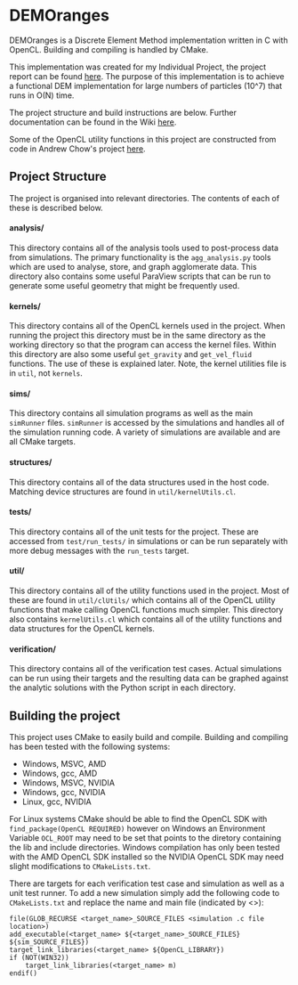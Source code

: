 # DEMOranges
DEMOranges is a Discrete Element Method implementation written in C with OpenCL.
Building and compiling is handled by CMake.

This implementation was created for my Individual Project, the project report can be found [here](https://github.com/Xorgon/IP-Report).
The purpose of this implementation is to achieve a functional DEM implementation for large numbers of particles (10^7) that runs in O(N) time.

The project structure and build instructions are below. Further documentation can be found in the Wiki [here](https://github.com/Xorgon/DEMOranges/wiki).

Some of the OpenCL utility functions in this project are constructed from code in Andrew Chow's project [here](https://github.com/chowder/IP-particle-fluid-sim).
## Project Structure
The project is organised into relevant directories. The contents of each of these is described below.

#### analysis/
This directory contains all of the analysis tools used to post-process data from simulations.
The primary functionality is the `agg_analysis.py` tools which are used to analyse, store, and graph agglomerate data.
This directory also contains some useful ParaView scripts that can be run to generate some useful geometry that might be frequently used.

#### kernels/
This directory contains all of the OpenCL kernels used in the project.
When running the project this directory must be in the same directory as the working directory so that the program can access the kernel files.
Within this directory are also some useful `get_gravity` and `get_vel_fluid` functions. The use of these is explained later.
Note, the kernel utilities file is in `util`, not `kernels`.

####  sims/
This directory contains all simulation programs as well as the main `simRunner` files.
`simRunner` is accessed by the simulations and handles all of the simulation running code.
A variety of simulations are available and are all CMake targets.

#### structures/
This directory contains all of the data structures used in the host code.
Matching device structures are found in `util/kernelUtils.cl`.

#### tests/
This directory contains all of the unit tests for the project.
These are accessed from `test/run_tests/` in simulations or can be run separately with more debug messages with the `run_tests` target.

#### util/
This directory contains all of the utility functions used in the project.
Most of these are found in `util/clUtils/` which contains all of the OpenCL utility functions that make calling OpenCL functions much simpler.
This directory also contains `kernelUtils.cl` which contains all of the utility functions and data structures for the OpenCL kernels.

#### verification/
This directory contains all of the verification test cases.
Actual simulations can be run using their targets and the resulting data can be graphed against the analytic solutions with the Python script in each directory.

## Building the project
This project uses CMake to easily build and compile. Building and compiling has been tested with the following systems:

- Windows, MSVC, AMD
- Windows, gcc, AMD
- Windows, MSVC, NVIDIA
- Windows, gcc, NVIDIA
- Linux, gcc, NVIDIA

For Linux systems CMake should be able to find the OpenCL SDK with `find_package(OpenCL REQUIRED)` however on Windows an Environment Variable `OCL_ROOT` may need to be set that points to the diretory containing the lib and include directories.
Windows compilation has only been tested with the AMD OpenCL SDK installed so the NVIDIA OpenCL SDK may need slight modifications to `CMakeLists.txt`.

There are targets for each verification test case and simulation as well as a unit test runner.
To add a new simulation simply add the following code to `CMakeLists.txt` and replace the name and main file (indicated by <>):
```
file(GLOB_RECURSE <target_name>_SOURCE_FILES <simulation .c file location>)
add_executable(<target_name> ${<target_name>_SOURCE_FILES} ${sim_SOURCE_FILES})
target_link_libraries(<target_name> ${OpenCL_LIBRARY})
if (NOT(WIN32))
    target_link_libraries(<target_name> m)
endif()
```
